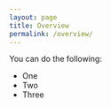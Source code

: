 ```yaml
---
layout: page
title: Overview
permalink: /overview/
---
```


You can do the following:
- One
- Two
- Three
